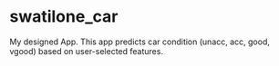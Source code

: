 # swatilone_car
My designed App.  This app predicts car condition (unacc, acc, good, vgood) based on user-selected features.
